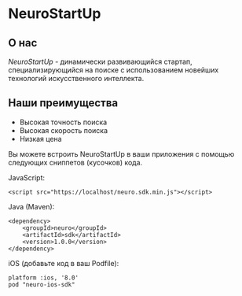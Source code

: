 # NeuroStartUp
## О нас
*NeuroStartUp* - динамически развивающийся стартап, специализирующийся на поиске с использованием новейших технологий искусственного интеллекта.

## Наши преимущества
* Высокая точность поиска
* Высокая скорость поиска
* Низкая цена

Вы можете встроить NeuroStartUp в ваши приложения с помощью следующих сниппетов (кусочков) кода.

JavaScript:

    <script src="https://localhost/neuro.sdk.min.js"></script>
Java (Maven):

    <dependency>
        <groupId>neuro</groupId>
        <artifactId>sdk</artifactId>
        <version>1.0.0</version>
    </dependency>
iOS (добавьте код в ваш Podfile):

    platform :ios, '8.0'
    pod "neuro-ios-sdk"